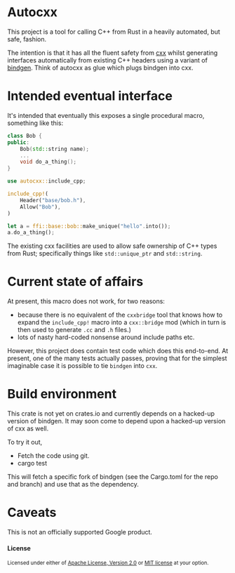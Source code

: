 # Autocxx

This project is a tool for calling C++ from Rust in a heavily automated, but safe, fashion.

The intention is that it has all the fluent safety from [cxx](https://github.com/dtolnay/cxx) whilst generating interfaces automatically from existing C++ headers using a variant of [bindgen](https://docs.rs/bindgen/0.54.1/bindgen/). Think of autocxx as glue which plugs bindgen into cxx.

# Intended eventual interface

It's intended that eventually this exposes a single procedural macro, something like this:

```cpp
class Bob {
public:
    Bob(std::string name);
    ...
    void do_a_thing();
}
```

```rust
use autocxx::include_cpp;

include_cpp!(
    Header("base/bob.h"),
    Allow("Bob"),
)

let a = ffi::base::bob::make_unique("hello".into());
a.do_a_thing();
```

The existing cxx facilities are used to allow safe ownership of C++ types from Rust; specifically things like `std::unique_ptr` and `std::string`.

# Current state of affairs

At present, this macro does not work, for two reasons:
*  because there is no equivalent of the `cxxbridge` tool that knows how to expand the `include_cpp!` macro into a `cxx::bridge` mod (which in turn is then used to generate `.cc` and `.h` files.)
* lots of nasty hard-coded nonsense around include paths etc.

However, this project does contain test code which does this end-to-end. At present, one of the many tests actually passes, proving that for the simplest imaginable case it is possible to tie `bindgen` into `cxx`.

# Build environment

This crate is not yet on crates.io and currently depends on a hacked-up version of bindgen. It may soon come to depend upon a hacked-up version of cxx as well.

To try it out,

* Fetch the code using git.
* cargo test

This will fetch a specific fork of bindgen (see the Cargo.toml for the repo and branch) and use that as the dependency.

# Caveats

This is not an officially supported Google product.

#### License

<sup>
Licensed under either of <a href="LICENSE-APACHE">Apache License, Version
2.0</a> or <a href="LICENSE-MIT">MIT license</a> at your option.
</sup>

